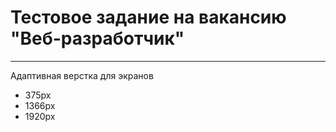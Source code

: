 # Тестовое задание на вакансию "Веб-разработчик"  
------
Адаптивная верстка для экранов
* 375px
* 1366px
* 1920px
